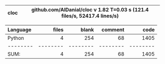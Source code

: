 cloc|github.com/AlDanial/cloc v 1.82  T=0.03 s (121.4 files/s, 52417.4 lines/s)
--- | ---

Language|files|blank|comment|code
:-------|-------:|-------:|-------:|-------:
Python|4|254|68|1405
--------|--------|--------|--------|--------
SUM:|4|254|68|1405
